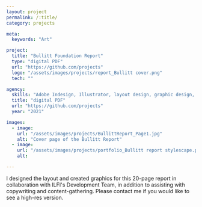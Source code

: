 ```yaml
---
layout: project
permalink: /:title/
category: projects

meta:
  keywords: "Art"

project:
  title: "Bullitt Foundation Report"
  type: "digital PDF"
  url: "https://github.com/projects"
  logo: "/assets/images/projects/report_Bullitt cover.png"
  tech: ""

agency:
  skills: "Adobe Indesign, Illustrator, layout design, graphic design, copywriting"
  title: "digital PDF"
  url: "https://github.com/projects"
  year: "2021"

images:
  - image:
    url: "/assets/images/projects/BullittReport_Page1.jpg"
    alt: "Cover page of the Bullitt Report"
  - image:
    url: "/assets/images/projects/portfolio_Bullitt report stylescape.png"
    alt: 

---
```

<p>I designed the layout and created graphics for this 20-page report in collaboration with ILFI's Development Team, in addition to assisting with copywriting and content-gathering. Please contact me if you would like to see a high-res version.</p>